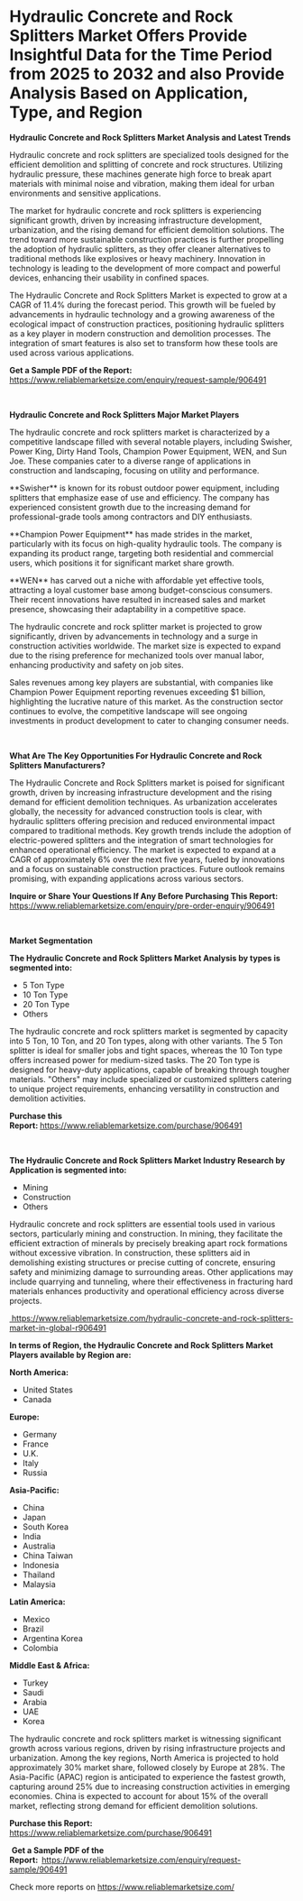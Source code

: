 <p><h1>Hydraulic Concrete and Rock Splitters Market Offers Provide Insightful Data for the Time Period from 2025 to 2032 and also Provide Analysis Based on Application, Type, and Region</h1></p><p><strong>Hydraulic Concrete and Rock Splitters Market Analysis and Latest Trends</strong></p>
<p><p>Hydraulic concrete and rock splitters are specialized tools designed for the efficient demolition and splitting of concrete and rock structures. Utilizing hydraulic pressure, these machines generate high force to break apart materials with minimal noise and vibration, making them ideal for urban environments and sensitive applications. </p><p>The market for hydraulic concrete and rock splitters is experiencing significant growth, driven by increasing infrastructure development, urbanization, and the rising demand for efficient demolition solutions. The trend toward more sustainable construction practices is further propelling the adoption of hydraulic splitters, as they offer cleaner alternatives to traditional methods like explosives or heavy machinery. Innovation in technology is leading to the development of more compact and powerful devices, enhancing their usability in confined spaces.</p><p>The Hydraulic Concrete and Rock Splitters Market is expected to grow at a CAGR of 11.4% during the forecast period. This growth will be fueled by advancements in hydraulic technology and a growing awareness of the ecological impact of construction practices, positioning hydraulic splitters as a key player in modern construction and demolition processes. The integration of smart features is also set to transform how these tools are used across various applications.</p></p>
<p><strong>Get a Sample PDF of the Report:&nbsp;</strong> <a href="https://www.reliablemarketsize.com/enquiry/request-sample/906491?utm_campaign=2625&utm_medium=2&utm_source=Github&utm_content=ia&utm_term=21032025&utm_id=hydraulic-concrete-and-rock-splitters">https://www.reliablemarketsize.com/enquiry/request-sample/906491</a></p>
<p>&nbsp;</p>
<p><strong>Hydraulic Concrete and Rock Splitters Major Market Players</strong></p>
<p><p>The hydraulic concrete and rock splitters market is characterized by a competitive landscape filled with several notable players, including Swisher, Power King, Dirty Hand Tools, Champion Power Equipment, WEN, and Sun Joe. These companies cater to a diverse range of applications in construction and landscaping, focusing on utility and performance.</p><p>**Swisher** is known for its robust outdoor power equipment, including splitters that emphasize ease of use and efficiency. The company has experienced consistent growth due to the increasing demand for professional-grade tools among contractors and DIY enthusiasts. </p><p>**Champion Power Equipment** has made strides in the market, particularly with its focus on high-quality hydraulic tools. The company is expanding its product range, targeting both residential and commercial users, which positions it for significant market share growth.  </p><p>**WEN** has carved out a niche with affordable yet effective tools, attracting a loyal customer base among budget-conscious consumers. Their recent innovations have resulted in increased sales and market presence, showcasing their adaptability in a competitive space.</p><p>The hydraulic concrete and rock splitter market is projected to grow significantly, driven by advancements in technology and a surge in construction activities worldwide. The market size is expected to expand due to the rising preference for mechanized tools over manual labor, enhancing productivity and safety on job sites.</p><p>Sales revenues among key players are substantial, with companies like Champion Power Equipment reporting revenues exceeding $1 billion, highlighting the lucrative nature of this market. As the construction sector continues to evolve, the competitive landscape will see ongoing investments in product development to cater to changing consumer needs.</p></p>
<p>&nbsp;</p>
<p><strong>What Are The Key Opportunities For Hydraulic Concrete and Rock Splitters Manufacturers?</strong></p>
<p><p>The Hydraulic Concrete and Rock Splitters market is poised for significant growth, driven by increasing infrastructure development and the rising demand for efficient demolition techniques. As urbanization accelerates globally, the necessity for advanced construction tools is clear, with hydraulic splitters offering precision and reduced environmental impact compared to traditional methods. Key growth trends include the adoption of electric-powered splitters and the integration of smart technologies for enhanced operational efficiency. The market is expected to expand at a CAGR of approximately 6% over the next five years, fueled by innovations and a focus on sustainable construction practices. Future outlook remains promising, with expanding applications across various sectors.</p></p>
<p><strong>Inquire or Share Your Questions If Any Before Purchasing This Report:</strong> <a href="https://www.reliablemarketsize.com/enquiry/pre-order-enquiry/906491?utm_campaign=2625&utm_medium=2&utm_source=Github&utm_content=ia&utm_term=21032025&utm_id=hydraulic-concrete-and-rock-splitters">https://www.reliablemarketsize.com/enquiry/pre-order-enquiry/906491</a></p>
<p>&nbsp;</p>
<p><strong>Market Segmentation</strong></p>
<p><strong>The Hydraulic Concrete and Rock Splitters Market Analysis by types is segmented into:</strong></p>
<p><ul><li>5 Ton Type</li><li>10 Ton Type</li><li>20 Ton Type</li><li>Others</li></ul></p>
<p><p>The hydraulic concrete and rock splitters market is segmented by capacity into 5 Ton, 10 Ton, and 20 Ton types, along with other variants. The 5 Ton splitter is ideal for smaller jobs and tight spaces, whereas the 10 Ton type offers increased power for medium-sized tasks. The 20 Ton type is designed for heavy-duty applications, capable of breaking through tougher materials. "Others" may include specialized or customized splitters catering to unique project requirements, enhancing versatility in construction and demolition activities.</p></p>
<p><strong>Purchase this Report:&nbsp;</strong><a href="https://www.reliablemarketsize.com/purchase/906491?utm_campaign=2625&utm_medium=2&utm_source=Github&utm_content=ia&utm_term=21032025&utm_id=hydraulic-concrete-and-rock-splitters">https://www.reliablemarketsize.com/purchase/906491</a></p>
<p>&nbsp;</p>
<p><strong>The Hydraulic Concrete and Rock Splitters Market Industry Research by Application is segmented into:</strong></p>
<p><ul><li>Mining</li><li>Construction</li><li>Others</li></ul></p>
<p><p>Hydraulic concrete and rock splitters are essential tools used in various sectors, particularly mining and construction. In mining, they facilitate the efficient extraction of minerals by precisely breaking apart rock formations without excessive vibration. In construction, these splitters aid in demolishing existing structures or precise cutting of concrete, ensuring safety and minimizing damage to surrounding areas. Other applications may include quarrying and tunneling, where their effectiveness in fracturing hard materials enhances productivity and operational efficiency across diverse projects.</p></p>
<p><a href="https://www.reliablemarketsize.com/hydraulic-concrete-and-rock-splitters-market-in-global-r906491?utm_campaign=2625&utm_medium=2&utm_source=Github&utm_content=ia&utm_term=21032025&utm_id=hydraulic-concrete-and-rock-splitters">&nbsp;https://www.reliablemarketsize.com/hydraulic-concrete-and-rock-splitters-market-in-global-r906491</a></p>
<p><strong>In terms of Region, the Hydraulic Concrete and Rock Splitters Market Players available by Region are:</strong></p>
<p>
    <p> <strong> North America: </strong>
        <ul>
            <li>United States</li>
            <li>Canada</li>
        </ul>
        </p> 
    <p> <strong> Europe: </strong>
        <ul>
            <li>Germany</li>
            <li>France</li>
            <li>U.K.</li>
            <li>Italy</li>
            <li>Russia</li>
        </ul>
        </p> 
    <p> <strong> Asia-Pacific: </strong>
        <ul>
            <li>China</li>
            <li>Japan</li>
            <li>South Korea</li>
            <li>India</li>
            <li>Australia</li>
            <li>China Taiwan</li>
            <li>Indonesia</li>
            <li>Thailand</li>
            <li>Malaysia</li>
        </ul>
        </p> 
    <p> <strong> Latin America: </strong>
        <ul>
            <li>Mexico</li>
            <li>Brazil</li>
            <li>Argentina Korea</li>
            <li>Colombia</li>
        </ul>
        </p> 
    <p> <strong> Middle East & Africa: </strong>
        <ul>
            <li>Turkey</li>
            <li>Saudi</li>
            <li>Arabia</li>
            <li>UAE</li>
            <li>Korea</li>
        </ul>
    </p>
    </p>
<p><p>The hydraulic concrete and rock splitters market is witnessing significant growth across various regions, driven by rising infrastructure projects and urbanization. Among the key regions, North America is projected to hold approximately 30% market share, followed closely by Europe at 28%. The Asia-Pacific (APAC) region is anticipated to experience the fastest growth, capturing around 25% due to increasing construction activities in emerging economies. China is expected to account for about 15% of the overall market, reflecting strong demand for efficient demolition solutions.</p></p>
<p><strong>Purchase this Report: </strong><a href="https://www.reliablemarketsize.com/purchase/906491?utm_campaign=2625&utm_medium=2&utm_source=Github&utm_content=ia&utm_term=21032025&utm_id=hydraulic-concrete-and-rock-splitters">https://www.reliablemarketsize.com/purchase/906491</a></p>
<p>&nbsp;<strong>Get a Sample PDF of the Report:&nbsp;&nbsp;</strong><a href="https://www.reliablemarketsize.com/enquiry/request-sample/906491?utm_campaign=2625&utm_medium=2&utm_source=Github&utm_content=ia&utm_term=21032025&utm_id=hydraulic-concrete-and-rock-splitters">https://www.reliablemarketsize.com/enquiry/request-sample/906491</a></p>
<p><strong></strong></p>
<p>Check more reports on <a href="https://www.reliablemarketsize.com/?utm_campaign=2625&utm_medium=2&utm_source=Github&utm_content=ia&utm_term=21032025&utm_id=hydraulic-concrete-and-rock-splitters">https://www.reliablemarketsize.com/</a></p>